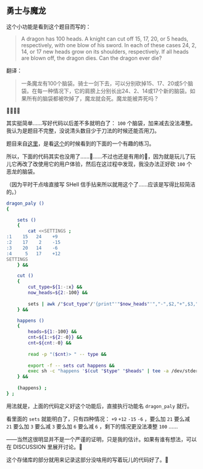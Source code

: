## 勇士与魔龙

这个小功能是看到这个题目而写的：

> A dragon has 100 heads. A knight can cut off 15, 17, 20, or 5 heads, respectively, with one blow of his sword. In each of these cases 24, 2, 14, or 17 new heads grow on its shoulders, respectively. If all heads are blown off, the dragon dies. Can the dragon ever die?
> 

翻译：

> 一条魔龙有100个脑袋。骑士一剑下去，可以分别砍掉15、17、20或5个脑袋。在每一种情况下，它的肩膀上分别长出24、2、14或17个新的脑袋。如果所有的脑袋都被吹掉了，魔龙就会死。魔龙能被弄死吗？
> 

🦐🦐🦐🦐

其实挺简单……写好代码以后差不多就明白了： `100` 个脑袋，加来减去没法凑整。我认为是题目不完整，没说清头数目少于刀法的时候还能否用刀。

题目来自[这里](https://brilliant.org/problems/dragons-100-heads/)，是看[这个](https://brilliant.org/wiki/invariant-principle-definition/)的时候看到的下面的一个有趣的练习。

所以，下面的代码其实也没用了……🦥……不过也还是有用的🐸，因为就是玩儿了玩儿它再改了改使用它的用户体验，然后在这过程中发现，我没办法正好砍 `100` 个恶龙的脑袋。

（因为平时干点啥直接写 SHell 信手拈来所以就用这个了……应该是写得比较简洁的。）

~~~~ sh
dragon_paly ()
{

    sets ()
    {
        cat <<SETTINGS ;
:1    15   24    +9
:2    17    2    -15
:3    20   14    -6
:4     5   17    +12
SETTINGS
    } &&

    cut ()
    {
        cut_type=${1:-:x} &&
        now_heads=${2:-100} &&
        
        sets | awk /"$cut_type"/'{print"'"$now_heads"'","-",$2,"+",$3,"#",$4,"->"}' | tee -a /dev/stderr | bc ;
    } &&

    happens ()
    {
        heads=${1:-100} &&
        cnt=${1:+${2:-0}} &&
        cnt=${cnt:-0} &&
        
        read -p "($cnt)> " -- type &&
        
        export -f -- sets cut happens &&
        exec sh -c "happens '$(cut "$type" "$heads" | tee -a /dev/stderr)' '$((cnt+1))'" ;
    } &&
    
    (happens) ;
} ;
~~~~

用法就是，上面的代码定义好这个功能后，直接执行功能名 `dragon_paly` 就行。

看里面的 `sets` 就能明白了，只有四种情况： `+9` `+12` `-15` `-6` ，要么加 `21` 要么减 `21` 要么加 `3` 要么减 `3` 要么加 `6` 要么减 `6` ，剩下的情况更没法凑整 `100` ……

——当然这很明显并不是一个严谨的证明，只是我的估计。如果有谁有想法，可以在 DISCUSSION 里展开讨论。🦀

这个存储库的部分就用来记录这部分没啥用的写着玩儿的代码好了。🙈
